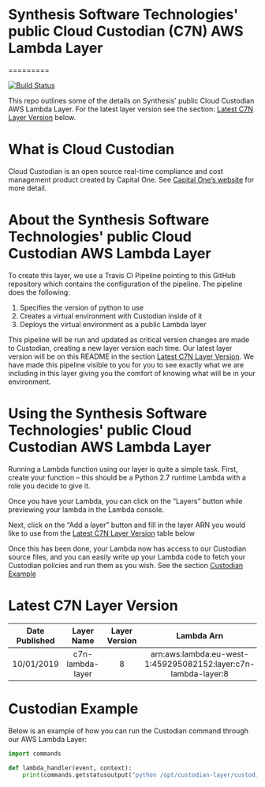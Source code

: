 # Synthesis Software Technologies' public Cloud Custodian (C7N) AWS Lambda Layer 
=========  

[![Build Status](https://travis-ci.org/phzietsman/aws-c7n-lambda-layer.svg?branch=master)](https://travis-ci.org/phzietsman/aws-c7n-lambda-layer)  

This repo outlines some of the details on Synthesis' public Cloud Custodian AWS Lambda Layer. For the latest layer version see the section: [Latest C7N Layer Version](#versions) below.

# What is Cloud Custodian
Cloud Custodian is an open source real-time compliance and cost management product created by Capital One. See [Capital One’s website](https://www.capitalone.io/docs/index.html) for more detail.

# About the Synthesis Software Technologies' public Cloud Custodian AWS Lambda Layer 
To create this layer, we use a Travis CI Pipeline pointing to this GitHub repository which contains the configuration of the pipeline.
The pipeline does the following:

1.	Specifies the version of python to use
2.	Creates a virtual environment with Custodian inside of it
3.	Deploys the virtual environment as a public Lambda layer

This pipeline will be run and updated as critical version changes are made to Custodian, creating a new layer version each time. Our latest layer version will be on this README in the section [Latest C7N Layer Version](#versions). We have made this pipeline visible to you for you to see exactly what we are including in this layer giving you the comfort of knowing what will be in your environment.

# Using the Synthesis Software Technologies' public Cloud Custodian AWS Lambda Layer 
Running a Lambda function using our layer is quite a simple task. First, create your function – this should be a Python 2.7 runtime Lambda with a role you decide to give it.

Once you have your Lambda, you can click on the “Layers” button while previewing your lambda in the Lambda console.

Next, click on the “Add a layer” button and fill in the layer ARN you would like to use from the [Latest C7N Layer Version](#versions) table below   

Once this has been done, your Lambda now has access to our Custodian source files, and you can easily write up your Lambda code to fetch your Custodian policies and run them as you wish. See the section [Custodian Example](#Example)

# Latest C7N Layer Version <a id="versions"></a>
|Date Published | Layer Name | Layer Version | Lambda Arn| Compatable runtime |
|:-----------:|:-----------:|:-----------:|:-----------:|--------:|
| 10/01/2019 | c7n-lambda-layer | 8 | arn:aws:lambda:eu-west-1:459295082152:layer:c7n-lambda-layer:8 | Python 2.7.12 |

# Custodian Example <a id="Example"></a>
Below is an example of how you can run the Custodian command through our AWS Lambda Layer: 

```python
import commands

def lambda_handler(event, context):
    print(commands.getstatusoutput("python /opt/custodian-layer/custodian schema ec2"))
```
